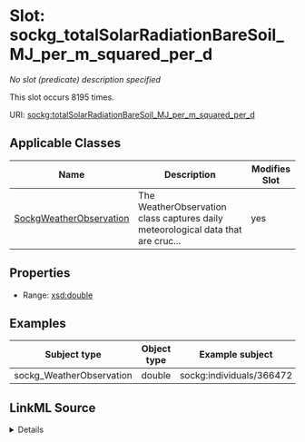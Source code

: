 

# Slot: sockg_totalSolarRadiationBareSoil_MJ_per_m_squared_per_d


_No slot (predicate) description specified_






This slot occurs 8195 times.


URI: [sockg:totalSolarRadiationBareSoil_MJ_per_m_squared_per_d](https://idir.uta.edu/sockg-ontology/docs/totalSolarRadiationBareSoil_MJ_per_m_squared_per_d)



<!-- no inheritance hierarchy -->





## Applicable Classes

| Name | Description | Modifies Slot |
| --- | --- | --- |
| [SockgWeatherObservation](../classes/SockgWeatherObservation.md) | The WeatherObservation class captures daily meteorological data that are cruc... |  yes  |







## Properties

* Range: [xsd:double](http://www.w3.org/2001/XMLSchema#double)






## Examples

| Subject type | Object type | Example subject | Example object | Occurrences |
| --- | --- | --- | --- | --- |
| sockg_WeatherObservation | double | sockg:individuals/366472 | 3.964 | 8195 |




## LinkML Source

<details>

```yaml
name: sockg_totalSolarRadiationBareSoil_MJ_per_m_squared_per_d
annotations:
  count:
    tag: count
    value: 8195
description: No slot (predicate) description specified
examples:
- object:
    example_object: '3.964'
    example_object_type: double
    example_predicate: sockg:totalSolarRadiationBareSoil_MJ_per_m_squared_per_d
    example_subject: sockg:individuals/366472
    example_subject_type: sockg_WeatherObservation
from_schema: soc-kg
rank: 1000
slot_uri: sockg:totalSolarRadiationBareSoil_MJ_per_m_squared_per_d
alias: sockg_totalSolarRadiationBareSoil_MJ_per_m_squared_per_d
domain_of:
- sockg_WeatherObservation
range: double

```
</details>